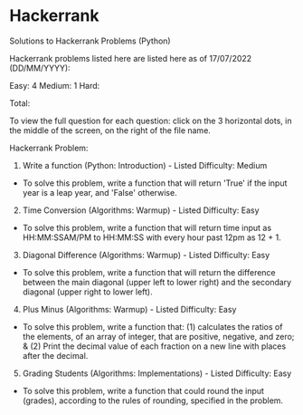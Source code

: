 # Hackerrank
Solutions to Hackerrank Problems (Python)

Hackerrank problems listed here are listed here as of 17/07/2022 (DD/MM/YYYY):

Easy: 4
Medium: 1
Hard: 

Total: 

To view the full question for each question: click on the 3 horizontal dots, in the middle of the screen, on the right of the file name.

Hackerrank Problem:

1. Write a function (Python: Introduction) - Listed Difficulty: Medium
- To solve this problem, write a function that will return 'True' if the input year is a leap year, and 'False' otherwise.

2. Time Conversion (Algorithms: Warmup) - Listed Difficulty: Easy
- To solve this problem, write a function that will return time input as HH:MM:SSAM/PM to HH:MM:SS with every hour past 12pm as 12 + 1.

3. Diagonal Difference (Algorithms: Warmup) - Listed Difficulty: Easy
- To solve this problem, write a function that will return the difference between the main diagonal (upper left to lower right) and the
secondary diagonal (upper right to lower left).

4. Plus Minus (Algorithms: Warmup) - Listed Difficulty: Easy
- To solve this problem, write a function that: (1) calculates the ratios of the elements, of an array of integer, that are positive, negative, and zero; & (2) Print the decimal value of each fraction on a new line with  places after the decimal.

5. Grading Students (Algorithms: Implementations) - Listed Difficulty: Easy
- To solve this problem, write a function that could round the input (grades), according to the rules of rounding, specified in the problem.
